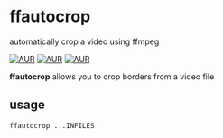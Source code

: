 # ffautocrop
automatically crop a video using ffmpeg

[![AUR](https://img.shields.io/aur/version/ffautocrop-git.svg)]()
[![AUR](https://img.shields.io/aur/license/ffautocrop-git.svg)]()
[![AUR](https://img.shields.io/aur/votes/ffautocrop-git.svg)]()

__ffautocrop__ allows you to crop borders from a video file

## usage
``` text
ffautocrop ...INFILES
```

